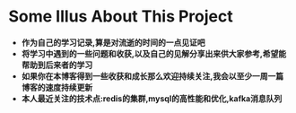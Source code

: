 # Some Illus About This Project

- **作为自己的学习记录,算是对流逝的时间的一点见证吧**
- **将学习中遇到的一些问题和收获,以及自己的见解分享出来供大家参考,希望能帮助到后来者的学习**
- **如果你在本博客得到一些收获和成长那么欢迎持续关注,我会以至少一周一篇博客的速度持续更新**
- **本人最近关注的技术点:redis的集群,mysql的高性能和优化,kafka消息队列**

